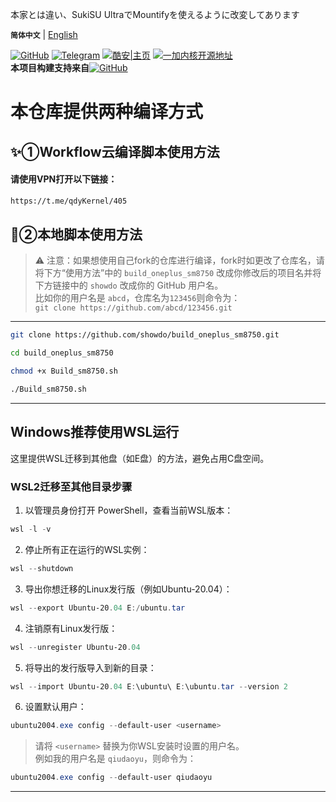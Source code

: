 本家とは違い、SukiSU UltraでMountifyを使えるように改変してあります

**`简体中文`** | [English](README-en.md)<br>

[![GitHub](https://img.shields.io/badge/-GitHub|@showdo-181717?logo=github&logoColor=white&style=flat-square)](https://github.com/showdo/build_oneplus_sm8750)
[![Telegram](https://img.shields.io/badge/Telegram-频道-blue.svg?logo=telegram)](https://t.me/qdykernel)
[![酷安|主页](https://img.shields.io/badge/酷安%7C主页-3DDC84?style=flat-square&logo=android&logoColor=white)](http://www.coolapk.com/u/1624571)
[![一加内核开源地址](https://img.shields.io/badge/一加内核开源地址-EB0029?logo=oneplus&logoColor=white&style=flat-square)](https://github.com/OnePlusOSS/kernel_manifest)
<br><b>本项目构建支持来自</b>[![GitHub](https://img.shields.io/badge/-GitHub|@HanKuCha-181717?logo=github&logoColor=white&style=flat-square)](https://github.com/HanKuCha/oneplus13_a5p_sukisu)<br>
# 本仓库提供两种编译方式
## ✨①Workflow云编译脚本使用方法
#### 请使用VPN打开以下链接：
```bash
https://t.me/qdyKernel/405
```
## 🎁②本地脚本使用方法
> ⚠️ 注意：如果想使用自己fork的仓库进行编译，fork时如更改了仓库名，请将下方“使用方法”中的 `build_oneplus_sm8750` 改成你修改后的项目名并将下方链接中的 `showdo` 改成你的 GitHub 用户名。  
> 比如你的用户名是 `abcd`，仓库名为`123456`则命令为：  
> `git clone https://github.com/abcd/123456.git`
---
```bash
git clone https://github.com/showdo/build_oneplus_sm8750.git
```
```bash
cd build_oneplus_sm8750
```
```bash
chmod +x Build_sm8750.sh
```
```bash
./Build_sm8750.sh
```

---

## Windows推荐使用WSL运行  
这里提供WSL迁移到其他盘（如E盘）的方法，避免占用C盘空间。

### WSL2迁移至其他目录步骤

1. 以管理员身份打开 PowerShell，查看当前WSL版本：

```powershell
wsl -l -v
```

2. 停止所有正在运行的WSL实例：

```powershell
wsl --shutdown
```

3. 导出你想迁移的Linux发行版（例如Ubuntu-20.04）：

```powershell
wsl --export Ubuntu-20.04 E:/ubuntu.tar
```

4. 注销原有Linux发行版：

```powershell
wsl --unregister Ubuntu-20.04
```

5. 将导出的发行版导入到新的目录：

```powershell
wsl --import Ubuntu-20.04 E:\ubuntu\ E:\ubuntu.tar --version 2
```

6. 设置默认用户：

```powershell
ubuntu2004.exe config --default-user <username>
```

>请将 `<username>` 替换为你WSL安装时设置的用户名。  
>例如我的用户名是 `qiudaoyu`，则命令为：
```powershell
ubuntu2004.exe config --default-user qiudaoyu
```

---

